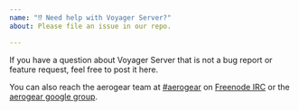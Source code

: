 ```yaml
---
name: "⁉️ Need help with Voyager Server?"
about: Please file an issue in our repo.

---
```



If you have a question about Voyager Server that is not a bug report or feature
request, feel free to post it here.

You can also reach the aerogear team at [#aerogear](ircs://chat.freenode.net:6697/aerogear) on [Freenode IRC](https://freenode.net/) or the 
[aerogear google group](https://groups.google.com/forum/#!forum/aerogear).


